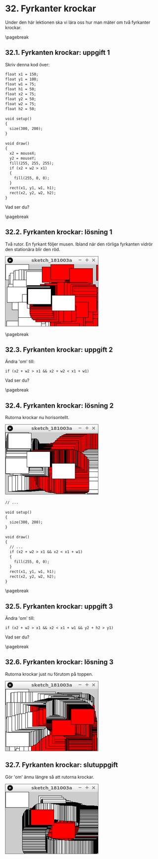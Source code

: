 # 32. Fyrkanter krockar

Under den här lektionen ska vi lära oss hur man mäter om två fyrkanter krockar.

\pagebreak

## 32.1. Fyrkanten krockar: uppgift 1

Skriv denna kod över:

```processing
float x1 = 150;
float y1 = 100;
float w1 = 75;
float h1 = 50;
float x2 = 75;
float y2 = 50;
float w2 = 75;
float h2 = 50;

void setup()
{
  size(300, 200);
}

void draw()
{
  x2 = mouseX;
  y2 = mouseY;
  fill(255, 255, 255);
  if (x2 + w2 > x1)
  {
    fill(255, 0, 0);  
  }
  rect(x1, y1, w1, h1);  
  rect(x2, y2, w2, h2);  
}
```

Vad ser du?

\pagebreak

## 32.2. Fyrkanten krockar: lösning 1

Två rutor. En fyrkant följer musen.
Ibland när den rörliga fyrkanten vidrör den stationära blir den röd.

![](fyrkanter_krockar_1.png)

\pagebreak

## 32.3. Fyrkanten krockar: uppgift 2

Ändra 'om' till:

```processing
if (x2 + w2 > x1 && x2 + w2 < x1 + w1)
```

Vad ser du?

\pagebreak

## 32.4. Fyrkanten krockar: lösning 2

Rutorna krockar nu horisontellt.

![](fyrkanter_krockar_2.png)

```processing
// ...

void setup()
{
  size(300, 200);
}

void draw()
{
  // ...
  if (x2 + w2 > x1 && x2 < x1 + w1)
  {
    fill(255, 0, 0);  
  }
  rect(x1, y1, w1, h1);  
  rect(x2, y2, w2, h2);  
}
```

\pagebreak

## 32.5. Fyrkanten krockar: uppgift 3

Ändra 'om' till:

```processing
if (x2 + w2 > x1 && x2 < x1 + w1 && y2 + h2 > y1)
```

Vad ser du?

\pagebreak

## 32.6. Fyrkanten krockar: lösning 3

Rutorna krockar just nu förutom på toppen.

![](fyrkanter_krockar_3.png)

## 32.7. Fyrkanten krockar: slutuppgift

Gör 'om' ännu längre så att rutorna krockar.

![](fyrkanter_krockar_slutuppgift.png)
